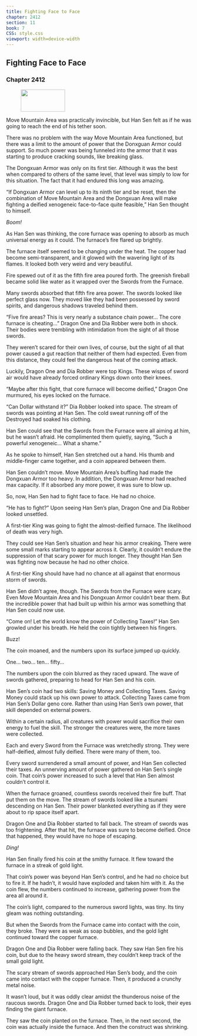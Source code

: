 ```yaml
---
title: Fighting Face to Face
chapter: 2412
section: 11
book: 7
CSS: style.css
viewport: width=device-width
---
```


## Fighting Face to Face

### Chapter 2412

<figure>
	<img src="../Images/gem.gif" alt="" id="gem" width="120" height="60" />
</figure>

Move Mountain Area was practically invincible, but Han Sen felt as if he was going to reach the end of his tether soon.

There was no problem with the way Move Mountain Area functioned, but there was a limit to the amount of power that the Donxguan Armor could support. So much power was being funneled into the armor that it was starting to produce cracking sounds, like breaking glass.

The Dongxuan Armor was only on its first tier. Although it was the best when compared to others of the same level, that level was simply to low for this situation. The fact that it had endured this long was amazing.

“If Dongxuan Armor can level up to its ninth tier and be reset, then the combination of Move Mountain Area and the Dongxuan Area will make fighting a deified xenogeneic face-to-face quite feasible,” Han Sen thought to himself.

*Boom!*

As Han Sen was thinking, the core furnace was opening to absorb as much universal energy as it could. The furnace’s fire flared up brightly.

The furnace itself seemed to be changing under the heat. The copper had become semi-transparent, and it glowed with the wavering light of its flames. It looked both very weird and very beautiful.

Fire spewed out of it as the fifth fire area poured forth. The greenish fireball became solid like water as it wrapped over the Swords from the Furnace.

Many swords absorbed that fifth fire area power. The swords looked like perfect glass now. They moved like they had been possessed by sword spirits, and dangerous shadows traveled behind them.

“Five fire areas? This is very nearly a substance chain power… The core furnace is cheating…” Dragon One and Dia Robber were both in shock. Their bodies were trembling with intimidation from the sight of all those swords.

They weren’t scared for their own lives, of course, but the sight of all that power caused a gut reaction that neither of them had expected. Even from this distance, they could feel the dangerous heat of the coming attack.

Luckily, Dragon One and Dia Robber were top Kings. These wisps of sword air would have already forced ordinary Kings down onto their knees.

“Maybe after this fight, that core furnace will become deified,” Dragon One murmured, his eyes locked on the furnace.

“Can Dollar withstand it?” Dia Robber looked into space. The stream of swords was pointing at Han Sen. The cold sweat running off of the Destroyed had soaked his clothing.

Han Sen could see that the Swords from the Furnace were all aiming at him, but he wasn’t afraid. He complimented them quietly, saying, “Such a powerful xenogeneic… What a shame.”

As he spoke to himself, Han Sen stretched out a hand. His thumb and middle-finger came together, and a coin appeared between them.

Han Sen couldn’t move. Move Mountain Area’s buffing had made the Dongxuan Armor too heavy. In addition, the Dongxuan Armor had reached max capacity. If it absorbed any more power, it was sure to blow up.

So, now, Han Sen had to fight face to face. He had no choice.

“He has to fight?” Upon seeing Han Sen’s plan, Dragon One and Dia Robber looked unsettled.

A first-tier King was going to fight the almost-deified furnace. The likelihood of death was very high.

They could see Han Sen’s situation and hear his armor creaking. There were some small marks starting to appear across it. Clearly, it couldn’t endure the suppression of that scary power for much longer. They thought Han Sen was fighting now because he had no other choice.

A first-tier King should have had no chance at all against that enormous storm of swords.

Han Sen didn’t agree, though. The Swords from the Furnace were scary. Even Move Mountain Area and his Dongxuan Armor couldn’t bear them. But the incredible power that had built up within his armor was something that Han Sen could now use.

“Come on! Let the world know the power of Collecting Taxes!” Han Sen growled under his breath. He held the coin tightly between his fingers.

Buzz!

The coin moaned, and the numbers upon its surface jumped up quickly.

One… two… ten… fifty…

The numbers upon the coin blurred as they raced upward. The wave of swords gathered, preparing to head for Han Sen and his coin.

Han Sen’s coin had two skills: Saving Money and Collecting Taxes. Saving Money could stack up his own power to attack. Collecting Taxes came from Han Sen’s Dollar geno core. Rather than using Han Sen’s own power, that skill depended on external powers.

Within a certain radius, all creatures with power would sacrifice their own energy to fuel the skill. The stronger the creatures were, the more taxes were collected.

Each and every Sword from the Furnace was wretchedly strong. They were half-deified, almost fully deified. There were many of them, too.

Every sword surrendered a small amount of power, and Han Sen collected their taxes. An unnerving amount of power gathered on Han Sen’s single coin. That coin’s power increased to such a level that Han Sen almost couldn’t control it.

When the furnace groaned, countless swords received their fire buff. That put them on the move. The stream of swords looked like a tsunami descending on Han Sen. Their power blanketed everything as if they were about to rip space itself apart.

Dragon One and Dia Robber started to fall back. The stream of swords was too frightening. After that hit, the furnace was sure to become deified. Once that happened, they would have no hope of escaping.

*Ding!*

Han Sen finally fired his coin at the smithy furnace. It flew toward the furnace in a streak of gold light.

That coin’s power was beyond Han Sen’s control, and he had no choice but to fire it. If he hadn’t, it would have exploded and taken him with it. As the coin flew, the numbers continued to increase, gathering power from the area all around it.

The coin’s light, compared to the numerous sword lights, was tiny. Its tiny gleam was nothing outstanding.

But when the Swords from the Furnace came into contact with the coin, they broke. They were as weak as soap bubbles, and the gold light continued toward the copper furnace.

Dragon One and Dia Robber were falling back. They saw Han Sen fire his coin, but due to the heavy sword stream, they couldn’t keep track of the small gold light.

The scary stream of swords approached Han Sen’s body, and the coin came into contact with the copper furnace. Then, it produced a crunchy metal noise.

It wasn’t loud, but it was oddly clear amidst the thunderous noise of the raucous swords. Dragon One and Dia Robber turned back to look, their eyes finding the giant furnace.

They saw the coin planted on the furnace. Then, in the next second, the coin was actually inside the furnace. And then the construct was shrinking.